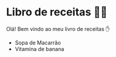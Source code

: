# Libro de receitas :man_cook:

Olá! Bem vindo ao meu livro de receitas :raised_hand:

- Sopa de Macarrão
- Vitamina de banana 
